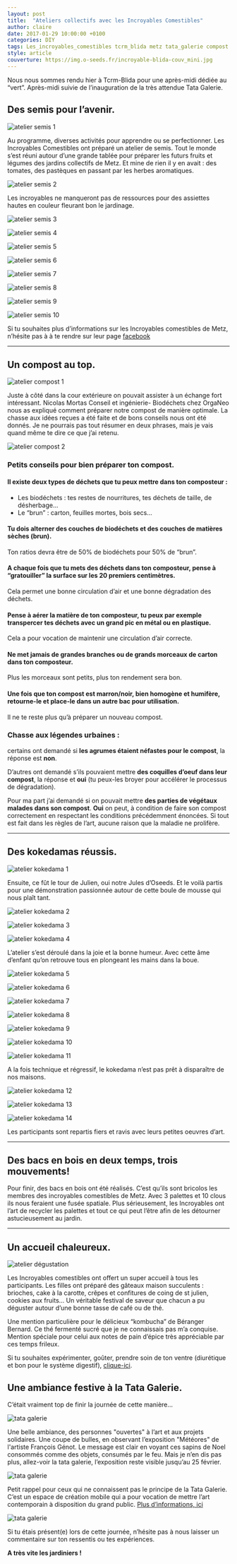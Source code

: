 ```yaml
---
layout: post
title:  "Ateliers collectifs avec les Incroyables Comestibles"
author: claire
date: 2017-01-29 10:00:00 +0100
categories: DIY
tags: Les_incroyables_comestibles tcrm_blida metz tata_galerie compost solidaire jardin atelier kokedama kombucha 
style: article
couverture: https://img.o-seeds.fr/incroyable-blida-couv_mini.jpg
---
```


Nous nous sommes rendu hier à Tcrm-Blida pour une après-midi dédiée au “vert”. Après-midi suivie de l’inauguration de la très attendue Tata Galerie.

<!--more-->



## Des semis pour l’avenir.

![atelier semis 1](https://img.o-seeds.fr/incroyable-blida-2.jpg)

Au programme, diverses activités pour apprendre ou se perfectionner. Les Incroyables Comestibles ont préparé un atelier de semis. Tout le monde s’est réuni autour d’une grande tablée pour préparer les futurs fruits et légumes des jardins collectifs de Metz. Et mine de rien il y en avait : des tomates, des pastèques en passant par les herbes aromatiques. 

![atelier semis 2](https://img.o-seeds.fr/incroyable-blida-3.jpg)

Les incroyables ne manqueront pas de ressources pour des assiettes hautes en couleur fleurant bon le jardinage.

![atelier semis 3](https://img.o-seeds.fr/incroyable-blida-4.jpg)

![atelier semis 4](https://img.o-seeds.fr/incroyable-blida-5.jpg)


![atelier semis 5](https://img.o-seeds.fr/incroyable-blida-6.jpg)

![atelier semis 6](https://img.o-seeds.fr/incroyable-blida-7.jpg)

![atelier semis 7](https://img.o-seeds.fr/incroyable-blida-8.jpg)

![atelier semis 8](https://img.o-seeds.fr/incroyable-blida-9.jpg)


![atelier semis 9](https://img.o-seeds.fr/incroyable-blida-12.jpg)


![atelier semis 10](https://img.o-seeds.fr/incroyable-blida-13.jpg)

Si tu souhaites plus d’informations sur les Incroyables comestibles de Metz, n’hésite pas à à te rendre sur leur page [facebook](https://www.facebook.com/Les-incroyables-comestibles-metz-486969998039925/)

---

## Un compost au top.


![atelier compost 1](https://img.o-seeds.fr/incroyable-blida-10.jpg)

Juste à côté dans la cour extérieure on pouvait assister à un échange fort intéressant. Nicolas Mortas Conseil et ingénierie- Biodéchets chez OrgaNeo nous as expliqué comment préparer notre compost de manière optimale. La chasse aux idées reçues a été faite et de bons conseils nous ont été donnés. Je ne pourrais pas tout résumer en deux phrases, mais je vais quand même te dire ce que j’ai retenu. 


![atelier compost 2](https://img.o-seeds.fr/incroyable-blida-11.jpg)

### Petits conseils pour bien préparer ton compost.

#### Il existe deux types de déchets que tu peux mettre dans ton composteur :

- Les biodéchets : tes restes de nourritures, tes déchets de taille, de désherbage...
- Le “brun” : carton, feuilles mortes, bois secs…

#### Tu dois alterner des couches de biodéchets et des couches de matières sèches (brun).

Ton ratios devra être de 50% de biodéchets pour 50% de “brun”.

#### A chaque fois que tu mets des déchets dans ton composteur, pense à “gratouiller” la surface sur les 20 premiers centimètres. 

Cela permet une bonne circulation d’air et une bonne dégradation des déchets.

#### Pense à aérer la matière de ton composteur, tu peux par exemple transpercer tes déchets avec un grand pic en métal ou en plastique.

Cela a pour vocation de maintenir une circulation d’air correcte.

#### Ne met jamais de grandes branches ou de grands morceaux de carton dans ton composteur. 

Plus les morceaux sont petits, plus ton rendement sera bon.

#### Une fois que ton compost est marron/noir, bien homogène et humifère, retourne-le et place-le dans un autre bac pour utilisation.

Il ne te reste plus qu’à préparer un nouveau compost.

### Chasse aux légendes urbaines : 

certains ont demandé si **les agrumes étaient néfastes pour le compost**, la réponse est **non**.

D’autres ont demandé s’ils pouvaient mettre **des coquilles d’oeuf dans leur compost**, la réponse et **oui** (tu peux-les broyer pour accélérer le processus de dégradation). 

Pour ma part j’ai demandé si on pouvait mettre **des parties de végétaux malades dans son compost**. **Oui** on peut, à condition de faire son compost correctement en respectant les conditions précédemment énoncées. Si tout est fait dans les règles de l’art, aucune raison que la maladie ne prolifère.

---

## Des kokedamas réussis.


![atelier kokedama 1](https://img.o-seeds.fr/incroyable-blida-15.jpg)

Ensuite, ce fût le tour de Julien, oui notre Jules d’Oseeds. Et le voilà partis pour une démonstration passionnée autour de cette boule de mousse qui nous plaît tant.


![atelier kokedama 2](https://img.o-seeds.fr/incroyable-blida-16.jpg)

![atelier kokedama 3](https://img.o-seeds.fr/incroyable-blida-17.jpg)

![atelier kokedama 4](https://img.o-seeds.fr/incroyable-blida-18.jpg)

L’atelier s’est déroulé dans la joie et la bonne humeur. Avec cette âme d’enfant qu’on retrouve tous en plongeant les mains dans la boue. 


![atelier kokedama 5](https://img.o-seeds.fr/incroyable-blida-19.jpg)

![atelier kokedama 6](https://img.o-seeds.fr/incroyable-blida-20.jpg)

![atelier kokedama 7](https://img.o-seeds.fr/incroyable-blida-21.jpg)

![atelier kokedama 8](https://img.o-seeds.fr/incroyable-blida-22.jpg)

![atelier kokedama 9](https://img.o-seeds.fr/incroyable-blida-23.jpg)

![atelier kokedama 10](https://img.o-seeds.fr/incroyable-blida-24.jpg)

![atelier kokedama 11](https://img.o-seeds.fr/incroyable-blida-25.jpg)

A la fois technique et régressif, le kokedama n’est pas prêt à disparaître de nos maisons. 

![atelier kokedama 12](https://img.o-seeds.fr/incroyable-blida-26.jpg)

![atelier kokedama 13](https://img.o-seeds.fr/incroyable-blida-27.jpg)

![atelier kokedama 14](https://img.o-seeds.fr/incroyable-blida-28.jpg)

Les participants sont repartis fiers et ravis avec leurs petites oeuvres d’art.

---

## Des bacs en bois en deux temps, trois mouvements!

Pour finir, des bacs en bois ont été réalisés. C’est qu’ils sont bricolos les membres des incroyables comestibles de Metz. Avec 3 palettes et 10 clous ils nous feraient une fusée spatiale. Plus sérieusement, les Incroyables ont l’art de recycler les palettes et tout ce qui peut l’être afin de les détourner astucieusement au jardin.

---

## Un accueil chaleureux.


![atelier dégustation](https://img.o-seeds.fr/incroyable-blida-14.jpg)

Les Incroyables comestibles ont offert un super accueil à tous les participants. Les filles ont préparé des gâteaux maison succulents : brioches, cake à la carotte, crêpes et confitures de coing de st julien, cookies aux fruits... Un véritable festival de saveur que chacun a pu déguster autour d’une bonne tasse de café ou de thé.

Une mention particulière pour le délicieux “kombucha” de Béranger Bernard. Ce thé fermenté sucré que je ne connaissais pas m’a conquise. Mention spéciale pour celui aux notes de pain d’épice très appréciable par ces temps frileux. 

Si tu souhaites expérimenter, goûter, prendre soin de ton ventre (diurétique et bon pour le système digestif), [clique-ici](https://lorrainature.wordpress.com/livraison-de-kombucha/).



## Une ambiance festive à la Tata Galerie.

C’était vraiment top de finir la journée de cette manière… 


![tata galerie](https://img.o-seeds.fr/incroyable-blida-32.jpg)

Une belle ambiance, des personnes "ouvertes" à l’art et aux projets solidaires. Une coupe de bulles, en observant l’exposition "Météores" de l'artiste François Génot. Le message est clair en voyant ces sapins de Noel consommés comme des objets, consumés par le feu. Mais je n’en dis pas plus, allez-voir la tata galerie, l’exposition reste visible jusqu’au 25 février. 


![tata galerie](https://img.o-seeds.fr/incroyable-blida-31.jpg)

Petit rappel pour ceux qui ne connaissent pas le principe de la Tata Galerie. C’est un espace de création mobile qui a pour vocation de mettre l’art contemporain à disposition du grand public. [Plus d’informations, ici](https://www.facebook.com/tatagalerie/) 


![tata galerie](https://img.o-seeds.fr/incroyable-blida-30.jpg)


Si tu étais présent(e) lors de cette journée, n’hésite pas à nous laisser un commentaire sur ton ressentis ou tes expériences. 

**A très vite les jardiniers !**